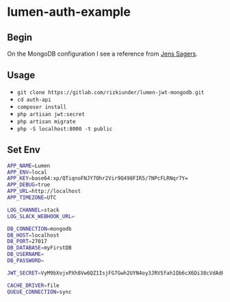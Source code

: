 # lumen-auth-example

## Begin
On the MongoDB configuration I see a reference from [Jens Sagers](https://github.com/jenssegers/laravel-mongodb).

## Usage

-   `git clone https://gitlab.com/rizkiunder/lumen-jwt-mongodb.git`
-   `cd auth-api`
-   `composer install`
-   `php artisan jwt:secret`
-   `php artisan migrate`
-   `php -S localhost:8000 -t public`

## Set Env

```sh
APP_NAME=Lumen
APP_ENV=local
APP_KEY=base64:xp/QTiqnoFNJY7Ohr2Vir9Q498FIR5/7NPcFLRNqr7Y=
APP_DEBUG=true
APP_URL=http://localhost
APP_TIMEZONE=UTC

LOG_CHANNEL=stack
LOG_SLACK_WEBHOOK_URL=

DB_CONNECTION=mongodb
DB_HOST=localhost
DB_PORT=27017
DB_DATABASE=myFirstDB
DB_USERNAME=
DB_PASSWORD=

JWT_SECRET=VyM9bXojxPXh8Vw6QZ1IsjFG7Gwh2UYN4oy3JRVSfah1Qb6cX6Di38cVdAdHvbaV

CACHE_DRIVER=file
QUEUE_CONNECTION=sync

```